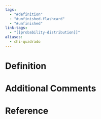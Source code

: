 ```yaml
---
tags:
  - "#definition"
  - "#unfinished-flashcard"
  - "#unfinished"
link-tags:
  - "[[probability-distribution]]"
aliases:
  - chi-quadrado
---
```

# Definition 


# Additional Comments


# Reference


